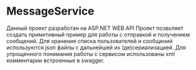 # MessageService
Данный проект разработан на ASP.NET WEB API
Проект позволяет создать примитивный пример для работы с отправкой и получением сообщений.
Для хранения списка пользователей и сообщений используются json файлы с дальнейшей их (де)сериализацией.
Для упрощенного понимания работы с сервисом использованы xml комментарии встроенные в swagger.
